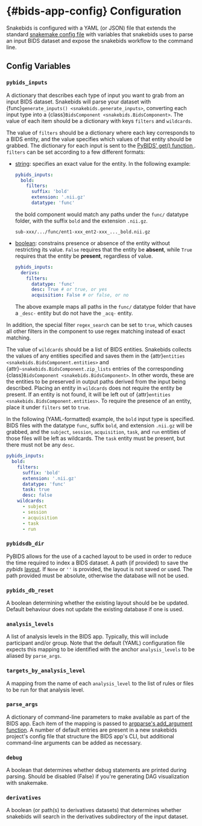 {#bids-app-config}
Configuration
=============

Snakebids is configured with a YAML (or JSON) file that extends the standard [snakemake config file](https://snakemake.readthedocs.io/en/stable/snakefiles/configuration.html#standard-configuration) with variables that snakebids uses to parse an input BIDS dataset and expose the snakebids workflow to the command line.

Config Variables
----------------

### `pybids_inputs`

A dictionary that describes each type of input you want to grab from an input BIDS dataset. Snakebids will parse your dataset with {func}`generate_inputs() <snakebids.generate_inputs>`, converting each input type into a {class}`BidsComponent <snakebids.BidsComponent>`. The value of each item should be a dictionary with keys ``filters`` and ``wildcards``.

The value of ``filters`` should be a dictionary where each key corresponds to a BIDS entity, and the value specifies which values of that entity should be grabbed. The dictionary for each input is sent to the [PyBIDS' get() function ](#bids.layout.BIDSLayout). `filters` can be set according to a few different formats:

* [string](#str): specifies an exact value for the entity. In the following example:
  ```yaml
  pybids_inputs:
    bold:
      filters:
        suffix: 'bold'
        extension: '.nii.gz'
        datatype: 'func'
  ```

  the bold component would match any paths under the `func/` datatype folder, with the suffix `bold` and the extension `.nii.gz`.

  ```
  sub-xxx/.../func/ent1-xxx_ent2-xxx_..._bold.nii.gz
  ```

* [boolean](#bool): constrains presence or absence of the entity without restricting its value. `False` requires that the entity be **absent**, while `True` requires that the  entity be **present**, regardless of value.
  ```yaml
  pybids_inputs:
    derivs:
      filters:
        datatype: 'func'
        desc: True # or true, or yes
        acquisition: False # or false, or no
  ```
  The above example maps all paths in the `func/` datatype folder that have a `_desc-` entity but do not have the `_acq-` entity.

In addition, the special filter `regex_search` can be set to `true`, which causes all other filters in the component to use regex matching instead of exact matching.

The value of ``wildcards`` should be a list of BIDS entities. Snakebids collects the values of any entities specified and saves them in the {attr}`entities <snakebids.BidsComponent.entities>` and {attr}`~snakebids.BidsComponent.zip_lists` entries of the corresponding {class}`BidsComponent <snakebids.BidsComponent>`. In other words, these are the entities to be preserved in output paths derived from the input being described. Placing an entity in `wildcards` does not require the entity be present. If an entity is not found, it will be left out of {attr}`entities <snakebids.BidsComponent.entities>`. To require the presence of an entity, place it under `filters` set to `true`.

In the following (YAML-formatted) example, the ``bold`` input type is specified. BIDS files with the datatype ``func``, suffix ``bold``, and extension ``.nii.gz`` will be grabbed, and the ``subject``, ``session``, ``acquisition``, ``task``, and ``run`` entities of those files will be left as wildcards. The `task` entity must be present, but there must not be any `desc`.

```yaml
pybids_inputs:
  bold:
    filters:
      suffix: 'bold'
      extension: '.nii.gz'
      datatype: 'func'
      task: true
      desc: false
    wildcards:
      - subject
      - session
      - acquisition
      - task
      - run
```

### `pybidsdb_dir`

PyBIDS allows for the use of a cached layout to be used in order to reduce the time required to index a BIDS dataset. A path (if provided) to save the *pybids* [layout](#bids.layout.BIDSLayout). If `None` or `''` is provided, the layout is not saved or used. The path provided must be absolute, otherwise the database will not be used.

### `pybids_db_reset`

A boolean determining whether the existing layout should be be updated. Default behaviour does not update the existing database if one is used.

### `analysis_levels`

A list of analysis levels in the BIDS app. Typically, this will include participant and/or group. Note that the default (YAML) configuration file expects this mapping to be identified with the anchor ``analysis_levels`` to be aliased by ``parse_args``.

### `targets_by_analysis_level`

A mapping from the name of each ``analysis_level`` to the list of rules or files to be run for that analysis level.

### `parse_args`

A dictionary of command-line parameters to make available as part of the BIDS app. Each item of the mapping is passed to [argparse's add_argument function](#argparse.ArgumentParser.add_argument). A number of default entries are present in a new snakebids project's config file that structure the BIDS app's CLI, but additional command-line arguments can be added as necessary.


### `debug`

A boolean that determines whether debug statements are printed during parsing. Should be disabled (False) if you're generating DAG visualization with snakemake.


### `derivatives`

A boolean (or path(s) to derivatives datasets) that determines whether snakebids will search in the derivatives subdirectory of the input dataset.
